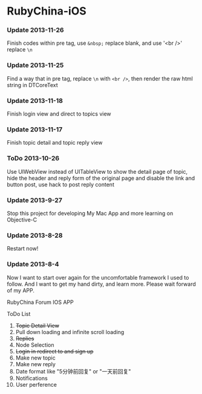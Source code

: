 RubyChina-iOS
=============

### Update 2013-11-26

Finish codes within pre tag, use `&nbsp;` replace blank, and use '\<br /\>' replace `\n`

### Update 2013-11-25

Find a way that in pre tag, replace `\n` with `<br />`, then render the raw html string in DTCoreText

### Update 2013-11-18

Finish login view and direct to topics view

### Update 2013-11-17

Finish topic detail and topic reply view 

### ToDo 2013-10-26

Use UIWebView instead of UITableView to show the detail page of topic, <br />
hide the header and reply form of the original page and disable the link and button post, use hack to post reply content

### Update 2013-9-27

Stop this project for developing My Mac App and more learning on Objective-C

### Update 2013-8-28

Restart now!

### Update 2013-8-4

Now I want to start over again for the uncomfortable framework I used to follow.
And I want to get my hand dirty, and learn more.
Please wait forward of my APP.


RubyChina Forum IOS APP

ToDo List

1. ~~Topic Detail View~~
2. Pull down loading and infinite scroll loading
3. ~~Replies~~
4. Node Selection
5. ~~Login in redirect to and sign up~~
6. Make new topic
7. Make new reply
8. Date format like "5分钟前回复" or "一天前回复"
9. Notifications 
10. User perference
